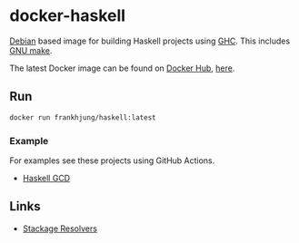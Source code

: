 # docker-haskell

[Debian](https://hub.docker.com/_/debian) based image for building Haskell
projects using [GHC](https://www.haskell.org/ghc/). This includes [GNU
make](https://www.gnu.org/software/make/).

The latest Docker image can be found on [Docker Hub](https://cloud.docker.com),
[here](https://cloud.docker.com/repository/docker/frankhjung/haskell/general).

## Run

```bash
docker run frankhjung/haskell:latest
```

### Example

For examples see these projects using GitHub Actions.

* [Haskell GCD](https://github.com/frankhjung/haskell-gcd)

## Links

* [Stackage Resolvers](https://www.stackage.org)
